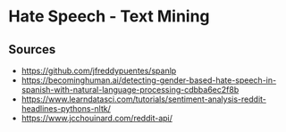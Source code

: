 # Hate Speech - Text Mining

## Sources 
- https://github.com/jfreddypuentes/spanlp
- https://becominghuman.ai/detecting-gender-based-hate-speech-in-spanish-with-natural-language-processing-cdbba6ec2f8b
- https://www.learndatasci.com/tutorials/sentiment-analysis-reddit-headlines-pythons-nltk/
- https://www.jcchouinard.com/reddit-api/
